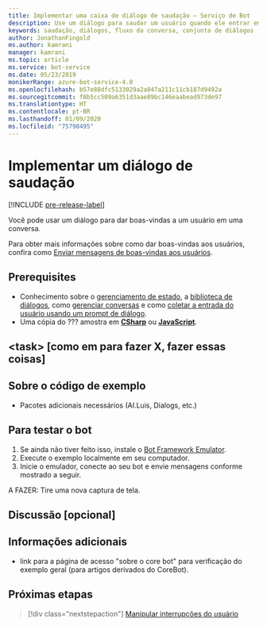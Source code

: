 ```yaml
---
title: Implementar uma caixa de diálogo de saudação – Serviço de Bot
description: Use um diálogo para saudar um usuário quando ele entrar em uma conversa.
keywords: saudação, diálogos, fluxo da conversa, conjunto de diálogos
author: JonathanFingold
ms.author: kamrani
manager: kamrani
ms.topic: article
ms.service: bot-service
ms.date: 05/23/2019
monikerRange: azure-bot-service-4.0
ms.openlocfilehash: b57e88dfc5133029a2a847a211c11cb187d9492a
ms.sourcegitcommit: f8b5cc509a6351d3aae89bc146eaabead973de97
ms.translationtype: HT
ms.contentlocale: pt-BR
ms.lasthandoff: 01/09/2020
ms.locfileid: "75798495"
---
```

# <a name="implement-a-greeting-dialog"></a>Implementar um diálogo de saudação

[!INCLUDE [pre-release-label](../includes/pre-release-label.md)]

Você pode usar um diálogo para dar boas-vindas a um usuário em uma conversa.

Para obter mais informações sobre como dar boas-vindas aos usuários, confira como [Enviar mensagens de boas-vindas aos usuários][send-welcome].

## <a name="prerequisites"></a>Prerequisites

- Conhecimento sobre o [gerenciamento de estado][concept-state], a [biblioteca de diálogos][concept-dialogs], como [gerenciar conversas][simple-flow] e como [coletar a entrada do usuário usando um prompt de diálogo][prompting].
- Uma cópia do ??? amostra em [**CSharp**][cs-sample] ou [**JavaScript**][js-sample].

## <a name="task-as-in-to-do-x-do-these-things"></a>\<task> [como em para fazer X, fazer essas coisas]

<!--The key lines of code for this task.
    here are the cool lines that do that.
    just the few lines of implementation without setup.
-->

## <a name="about-the-sample-code"></a>Sobre o código de exemplo

<!--setup & implementation & discussion of the sample code-->

- Pacotes adicionais necessários (AI.Luis, Dialogs, etc.)

<!--Any other key elements to get the code to work.
    Include setup for only the bits critical to the task at hand.
    don't go over all the code in the sample.
-->

## <a name="to-test-the-bot"></a>Para testar o bot

1. Se ainda não tiver feito isso, instale o [Bot Framework Emulator](https://aka.ms/bot-framework-emulator-readme).
1. Execute o exemplo localmente em seu computador.
1. Inicie o emulador, conecte ao seu bot e envie mensagens conforme mostrado a seguir.

A FAZER: Tire uma nova captura de tela.

<!--![test dialog prompt sample](~/media/emulator-v4/test-dialog-prompt.png)-->

## <a name="discussion-optional"></a>Discussão [opcional]

<!--Might be short and descriptive or include additional code for scenarios not covered in the samples repo
-->

## <a name="addition-information"></a>Informações adicionais

<!--include cross-linking other articles about the same sample.-->

- link para a página de acesso "sobre o core bot" para verificação do exemplo geral (para artigos derivados do CoreBot).

## <a name="next-steps"></a>Próximas etapas

> [!div class="nextstepaction"]
> [Manipular interrupções do usuário](bot-builder-howto-handle-user-interrupt.md)

<!-- Footnote-style links -->

[concept-basics]: bot-builder-basics.md
[concept-state]: bot-builder-concept-state.md
[concept-dialogs]: bot-builder-concept-dialog.md

[send-welcome]: bot-builder-send-welcome-message.md

[simple-flow]: bot-builder-dialog-manage-conversation-flow.md
[prompting]: bot-builder-prompts.md
[component-dialogs]: bot-builder-compositcontrol.md

[cs-sample]: ???
[js-sample]: ???
